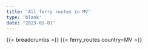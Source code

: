 ```yaml
---
title: 'All ferry routes in MV'
type: 'blank'
date: "2023-01-01"
---
```


{{< breadcrumbs >}}
{{< ferry_routes country=MV >}}
